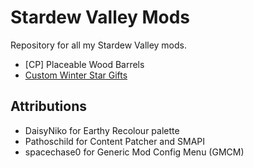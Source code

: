 # Stardew Valley Mods

Repository for all my Stardew Valley mods.

- [CP] Placeable Wood Barrels
- [Custom Winter Star Gifts](https://github.com/chippokiddo/sdvmods/wiki/Custom-Winter-Star-Gifts)

## Attributions

- DaisyNiko for Earthy Recolour palette
- Pathoschild for Content Patcher and SMAPI
- spacechase0 for Generic Mod Config Menu (GMCM)
